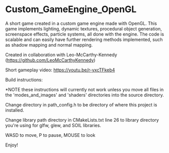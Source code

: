 # Custom_GameEngine_OpenGL
A short game created in a custom game engine made with OpenGL. This game implements lighting, dynamic textures, procedural object generation, screenspace effects, particle systems, all done with the engine. The code is scalable and can easily have further rendering methods implemented, such as shadow mapping and normal mapping.

Created in collaboration with Leo-McCarthy-Kennedy (https://github.com/LeoMcCarthyKennedy)

Short gameplay video:
https://youtu.be/r-yxcTFkeb4

Build instructions:

*NOTE these instructions will currently not work unless you move all files in the 'modes_and_images' and 'shaders' directories into the source directory.

Change directory in path_config.h to be directory of where this project is installed.

Change library path directory in CMakeLists.txt line 26 to library directory you're using for glfw, glew, and SOIL libraries.

WASD to move, P to pause, MOUSE to look

Enjoy!
